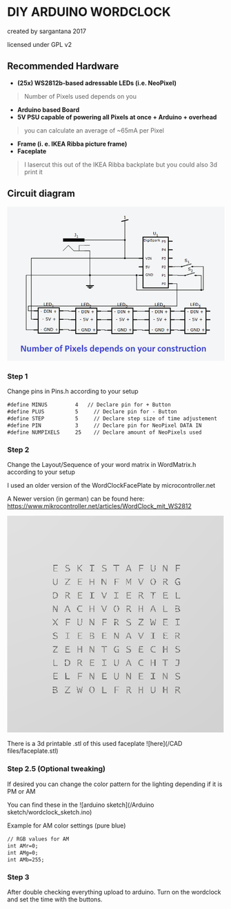 # DIY ARDUINO WORDCLOCK
created by sargantana 2017

licensed under GPL v2

## Recommended Hardware

* __(25x) WS2812b-based adressable LEDs (i.e. NeoPixel)__
> Number of Pixels used depends on you
* __Arduino based Board__
* __5V PSU capable of powering all Pixels at once + Arduino + overhead__
> you can calculate an average of ~65mA per Pixel
* __Frame (i. e. IKEA Ribba picture frame)__
* __Faceplate__
> I lasercut this out of the IKEA Ribba backplate but you could also 3d print it

## Circuit diagram 

![WordMatrix used in my version](/Schematics/wordclock_schematics.png)

### Step 1
Change pins in Pins.h according to your setup

```
#define MINUS         4   // Declare pin for + Button
#define PLUS          5 	// Declare pin for - Button
#define STEP          5 	// Declare step size of time adjustement
#define PIN           3 	// Declare pin for NeoPixel DATA IN
#define NUMPIXELS     25	// Declare amount of NeoPixels used
```

### Step 2
Change the Layout/Sequence of your word matrix in WordMatrix.h according to your setup

I used an older version of the WordClockFacePlate by microcontroller.net

A Newer version (in german) can be found here:
https://www.mikrocontroller.net/articles/WordClock_mit_WS2812

![WordMatrix used in my version](WordMatrix.png)

There is a 3d printable .stl of this used faceplate ![here](/CAD files/faceplate.stl)

### Step 2.5 (Optional tweaking)
If desired you can change the color pattern for the lighting depending if it is PM or AM

You can find these in the ![arduino sketch](/Arduino sketch/wordclock_sketch.ino)

Example for AM color settings (pure blue)
```
// RGB values for AM
int AMr=0;
int AMg=0;
int AMb=255;
```

### Step 3
After double checking everything upload to arduino. Turn on the wordclock and set the time with the buttons.

